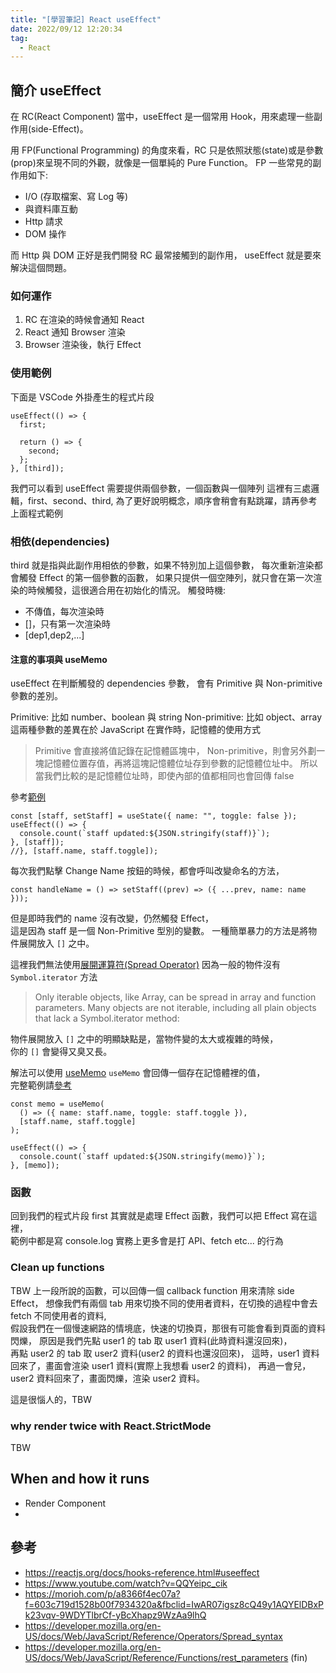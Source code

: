 ```yaml
---
title: "[學習筆記] React useEffect"
date: 2022/09/12 12:20:34
tag:
  - React
---
```


## 簡介 useEffect

在 RC(React Component) 當中，useEffect 是一個常用 Hook，用來處理一些副作用(side-Effect)。

用 FP(Functional Programming) 的角度來看，RC 只是依照狀態(state)或是參數(prop)來呈現不同的外觀，就像是一個單純的 Pure Function。
FP 一些常見的副作用如下:

- I/O (存取檔案、寫 Log 等)
- 與資料庫互動
- Http 請求
- DOM 操作

而 Http 與 DOM 正好是我們開發 RC 最常接觸到的副作用，
useEffect 就是要來解決這個問題。

### 如何運作

1. RC 在渲染的時候會通知 React
2. React 通知 Browser 渲染
3. Browser 渲染後，執行 Effect

### 使用範例

下面是 VSCode 外掛產生的程式片段

```tsx
useEffect(() => {
  first;

  return () => {
    second;
  };
}, [third]);
```

我們可以看到 useEffect 需要提供兩個參數，一個函數與一個陣列
這裡有三處邏輯，first、second、third,
為了更好說明概念，順序會稍會有點跳躍，請再參考上面程式範例

### 相依(dependencies)

third 就是指與此副作用相依的參數，如果不特別加上這個參數，
每次重新渲染都會觸發 Effect 的第一個參數的函數，
如果只提供一個空陣列，就只會在第一次渲染的時候觸發，這很適合用在初始化的情況。
觸發時機:

- 不傳值，每次渲染時
- []，只有第一次渲染時
- [dep1,dep2,...]

#### 注意的事項與 useMemo

useEffect 在判斷觸發的 dependencies 參數，
會有 Primitive 與 Non-primitive 參數的差別。

Primitive: 比如 number、boolean 與 string
Non-primitive: 比如 object、array
這兩種參數的差異在於 JavaScript 在實作時，記憶體的使用方式

> Primitive 會直接將值記錄在記憶體區塊中，
> Non-primitive，則會另外劃一塊記憶體位置存值，再將這塊記憶體位址存到參數的記憶體位址中。
> 所以當我們比較的是記憶體位址時，即使內部的值都相同也會回傳 false

參考[範例](https://codesandbox.io/s/non-primitive-xmlfnc?file=/src/App.tsx)

```tsx
const [staff, setStaff] = useState({ name: "", toggle: false });
useEffect(() => {
  console.count(`staff updated:${JSON.stringify(staff)}`);
}, [staff]);
//}, [staff.name, staff.toggle]);
```

每次我們點擊 Change Name 按鈕的時候，都會呼叫改變命名的方法，

```tsx
const handleName = () => setStaff((prev) => ({ ...prev, name: name }));
```

但是即時我們的 name 沒有改變，仍然觸發 Effect，  
這是因為 staff 是一個 Non-Primitive 型別的變數。
一種簡單暴力的方法是將物件展開放入 `[]` 之中。

這裡我們無法使用[展開運算符(Spread Operator)](https://developer.mozilla.org/en-US/docs/Web/JavaScript/Reference/Operators/Spread_syntax)
因為一般的物件沒有 `Symbol.iterator` 方法

> Only iterable objects, like Array, can be spread in array and function parameters.
> Many objects are not iterable, including all plain objects that lack a Symbol.iterator method:

物件展開放入 `[]` 之中的明顯缺點是，當物件變的太大或複雜的時候，  
你的 `[]` 會變得又臭又長。

解法可以使用 [useMemo](https://reactjs.org/docs/hooks-reference.html#usememo)
`useMemo` 會回傳一個存在記憶體裡的值，  
完整範例請[參考](https://codesandbox.io/s/non-primitive-usememo-pultzn?file=/src/App.tsx:325-535)

```tsx
const memo = useMemo(
  () => ({ name: staff.name, toggle: staff.toggle }),
  [staff.name, staff.toggle]
);

useEffect(() => {
  console.count(`staff updated:${JSON.stringify(memo)}`);
}, [memo]);
```

### 函數

回到我們的程式片段
first 其實就是處理 Effect 函數，我們可以把 Effect 寫在這裡，  
範例中都是寫 console.log 實務上更多會是打 API、fetch etc... 的行為

### Clean up functions

TBW
上一段所說的函數，可以回傳一個 callback function 用來清除 side Effect，
想像我們有兩個 tab 用來切換不同的使用者資料，在切換的過程中會去 fetch 不同使用者的資料,  
假設我們在一個慢速網路的情境底，快速的切換頁，那很有可能會看到頁面的資料閃爍，
原因是我們先點 user1 的 tab 取 user1 資料(此時資料還沒回來)，  
再點 user2 的 tab 取 user2 資料(user2 的資料也還沒回來)，
這時，user1 資料回來了，畫面會渲染 user1 資料(實際上我想看 user2 的資料)，
再過一會兒，user2 資料回來了，畫面閃爍，渲染 user2 資料。

這是很惱人的，TBW

### why render twice with React.StrictMode

TBW

## When and how it runs

- Render Component
-

## 參考

- <https://reactjs.org/docs/hooks-reference.html#useeffect>
- <https://www.youtube.com/watch?v=QQYeipc_cik>
- <https://morioh.com/p/a8366f4ec07a?f=603c719d1528b00f7934320a&fbclid=IwAR07igsz8cQ49y1AQYElDBxPk23vqv-9WDYTlbrCf-yBcXhapz9WzAa9lhQ>
- <https://developer.mozilla.org/en-US/docs/Web/JavaScript/Reference/Operators/Spread_syntax>
- <https://developer.mozilla.org/en-US/docs/Web/JavaScript/Reference/Functions/rest_parameters>
  (fin)
